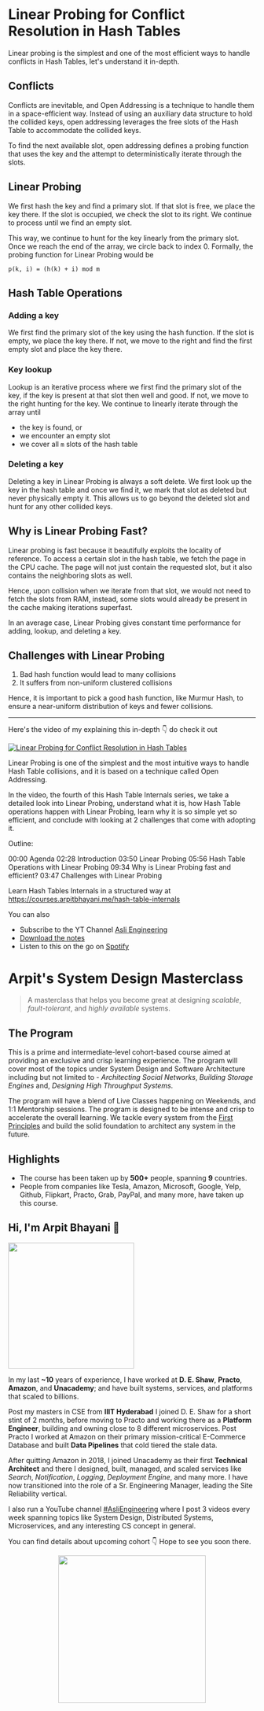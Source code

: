 Linear Probing for Conflict Resolution in Hash Tables
===


Linear probing is the simplest and one of the most efficient ways to handle conflicts in Hash Tables, let's understand it in-depth.

## Conflicts

Conflicts are inevitable, and Open Addressing is a technique to handle them in a space-efficient way. Instead of using an auxiliary data structure to hold the collided keys, open addressing leverages the free slots of the Hash Table to accommodate the collided keys.

To find the next available slot, open addressing defines a probing function that uses the key and the attempt to deterministically iterate through the slots.

## Linear Probing

We first hash the key and find a primary slot. If that slot is free, we place the key there. If the slot is occupied, we check the slot to its right. We continue to process until we find an empty slot.

This way, we continue to hunt for the key linearly from the primary slot. Once we reach the end of the array, we circle back to index 0. Formally, the probing function for Linear Probing would be

```
p(k, i) = (h(k) + i) mod m
```

## Hash Table Operations

### Adding a key

We first find the primary slot of the key using the hash function. If the slot is empty, we place the key there. If not, we move to the right and find the first empty slot and place the key there.

### Key lookup

Lookup is an iterative process where we first find the primary slot of the key, if the key is present at that slot then well and good. If not, we move to the right hunting for the key. We continue to linearly iterate through the array until

- the key is found, or
- we encounter an empty slot
- we cover all `m` slots of the hash table

### Deleting a key

Deleting a key in Linear Probing is always a soft delete. We first look up the key in the hash table and once we find it, we mark that slot as deleted but never physically empty it. This allows us to go beyond the deleted slot and hunt for any other collided keys.

## Why is Linear Probing Fast?

Linear probing is fast because it beautifully exploits the locality of reference. To access a certain slot in the hash table, we fetch the page in the CPU cache. The page will not just contain the requested slot, but it also contains the neighboring slots as well.

Hence, upon collision when we iterate from that slot, we would not need to fetch the slots from RAM, instead, some slots would already be present in the cache making iterations superfast.

In an average case, Linear Probing gives constant time performance for adding, lookup, and deleting a key.

## Challenges with Linear Probing

1. Bad hash function would lead to many collisions
2. It suffers from non-uniform clustered collisions

Hence, it is important to pick a good hash function, like Murmur Hash, to ensure a near-uniform distribution of keys and fewer collisions.
<hr />


<p>Here's the video of my explaining this in-depth 👇‍ do check it out</p>

[![Linear Probing for Conflict Resolution in Hash Tables](https://i.ytimg.com/vi/5QKAXG25hig/mqdefault.jpg)](https://www.youtube.com/watch?v=5QKAXG25hig)

Linear Probing is one of the simplest and the most intuitive ways to handle Hash Table collisions, and it is based on a technique called Open Addressing.

In the video, the fourth of this Hash Table Internals series, we take a detailed look into Linear Probing, understand what it is, how Hash Table operations happen with Linear Probing, learn why it is so simple yet so efficient, and conclude with looking at 2 challenges that come with adopting it.

Outline:

00:00 Agenda
02:28 Introduction
03:50 Linear Probing
05:56 Hash Table Operations with Linear Probing
09:34 Why is Linear Probing fast and efficient?
03:47 Challenges with Linear Probing

Learn Hash Tables Internals in a structured way at https://courses.arpitbhayani.me/hash-table-internals

You can also
 - Subscribe to the YT Channel [Asli Engineering](https://youtube.com/c/ArpitBhayani)
 - [Download the notes](https://drive.google.com/file/d/1hqt-b4fQEXwFEgiEUVIUe5qoynpYXDb0/view?usp=sharing)
 - Listen to this on the go on [Spotify](https://open.spotify.com/show/7qMoamm2iZQrsPVm6IQLoD)

# Arpit's System Design Masterclass

> A masterclass that helps you become great at designing _scalable_, _fault-tolerant_, and _highly available_ systems.

## The Program

This is a prime and intermediate-level cohort-based course aimed at providing an exclusive and crisp learning experience. The program will cover most of the topics under System Design and Software Architecture including but not limited to - _Architecting Social Networks_, _Building Storage Engines_ and, _Designing High Throughput Systems_.

The program will have a blend of Live Classes happening on Weekends, and 1:1 Mentorship sessions. The program is designed to be intense and crisp to accelerate the overall learning. We tackle every system from the [First Principles](https://en.wikipedia.org/wiki/First_principle) and build the solid foundation to architect any system in the future.


## Highlights

 - The course has been taken up by __500+__ people, spanning __9__ countries.
 - People from companies like Tesla, Amazon, Microsoft, Google, Yelp, Github, Flipkart, Practo, Grab, PayPal, and many more, have taken up this course.


## Hi, I'm Arpit Bhayani 👋

<img width="256px" src="https://arpitbhayani.me/static/img/arpit.jpg" />

In my last **~10** years of experience, I have worked at **D. E. Shaw**, **Practo**, **Amazon**, and **Unacademy**; and have built systems, services, and platforms that scaled to billions.

Post my masters in CSE from **IIIT Hyderabad** I joined D. E. Shaw for a short stint of 2 months, before moving to Practo and working there as a **Platform Engineer**, building and owning close to 8 different microservices. Post Practo I worked at Amazon on their primary mission-critical E-Commerce Database and built **Data Pipelines** that cold tiered the stale data.

After quitting Amazon in 2018, I joined Unacademy as their first **Technical Architect** and there I designed, built, managed, and scaled services like _Search_, _Notification_, _Logging_, _Deployment Engine_, and many more. I have now transitioned into the role of a Sr. Engineering Manager, leading the Site Reliability vertical.

I also run a YouTube channel [#AsliEngineering](https://www.youtube.com/c/ArpitBhayani) where I post 3 videos every week spanning topics like System Design, Distributed Systems, Microservices, and any interesting CS concept in general.

You can find details about upcoming cohort 👇‍ Hope to see you soon there.

<center>
<a target="_blank" href="https://arpitbhayani.me/masterclass">
<img src="https://user-images.githubusercontent.com/4745789/137859181-d4499cf4-ce65-4466-8b88-a078ece0f081.PNG" width="300px" />
</a>
</center>